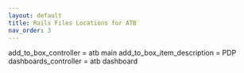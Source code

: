 ```yaml
---
layout: default
title: Rails Files Locations for ATB
nav_order: 3
---
```


add_to_box_controller = atb main
add_to_box_item_description = PDP
dashboards_controller = atb dashboard